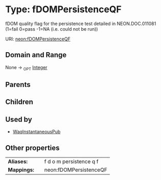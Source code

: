 
# Type: fDOMPersistenceQF


fDOM quality flag for the persistence test detailed in NEON.DOC.011081 (1=fail 0=pass -1=NA (i.e. could not be run))

URI: [neon:fDOMPersistenceQF](https://data.neonscience.org/fDOMPersistenceQF)


## Domain and Range

None ->  <sub>OPT</sub> [Integer](types/Integer.md)

## Parents


## Children


## Used by

 * [WaqInstantaneousPub](WaqInstantaneousPub.md)

## Other properties

|  |  |  |
| --- | --- | --- |
| **Aliases:** | | f d o m persistence q f |
| **Mappings:** | | neon:fDOMPersistenceQF |

